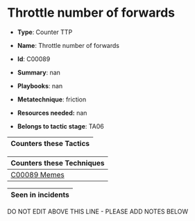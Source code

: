 # Throttle number of forwards

* **Type**: Counter TTP

* **Name**: Throttle number of forwards

* **Id**: C00089

* **Summary**: nan

* **Playbooks**: nan

* **Metatechnique**: friction

* **Resources needed:** nan

* **Belongs to tactic stage**: TA06


| Counters these Tactics |
| ---------------------- |



| Counters these Techniques |
| ------------------------- |
| [C00089 Memes](../techniques/C00089.md) |



| Seen in incidents |
| ----------------- |


DO NOT EDIT ABOVE THIS LINE - PLEASE ADD NOTES BELOW